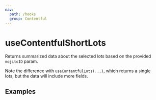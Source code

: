 ```yaml
---
nav:
  path: /hooks
  group: Contentful
---
```


# useContentfulShortLots

Returns summarized data about the selected lots based on the provided `mojitoID` param. 

Note the difference with `useContentfulLots(...)`, which returns a single lots, but the data will include more fields.

## Examples

<code src="./demo/demo1.tsx" />
